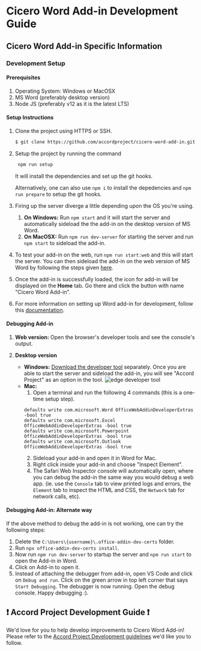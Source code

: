 # Cicero Word Add-in Development Guide

## Cicero Word Add-in Specific Information

### Development Setup

#### Prerequisites

1. Operating System: Windows or MacOSX
2. MS Word (preferably desktop version)
3. Node JS (preferably v12 as it is the latest LTS)

#### Setup Instructions

1. Clone the project using HTTPS or SSH.
    ```bash
    $ git clone https://github.com/accordproject/cicero-word-add-in.git
    ```

2. Setup the project by running the command 
   ```bash
    npm run setup
   ```
   It will install the dependencies and set up the git hooks.

   Alternatively, one can also use `npm i` to install the depedencies and `npm run prepare`
   to setup the git hooks.

3. Firing up the server diverge a little depending upon the OS you're using.
    1. **On Windows:** Run `npm start` and it will start the server and
       automatically sideload the the add-in on the desktop version of MS Word.
    2. **On MacOSX:** Run `npm run dev-server` for starting the server and run
     `npm start` to sideload the add-in.

4. To test your add-in on the web, run `npm run start:web` and this will start
   the server. You can then sideload the add-in on the web version of MS Word
   by following the steps given [here][addinwebtest].

5. Once the add-in is successfully loaded, the icon for add-in will be displayed
   on the **Home** tab. Go there and click the button with name
   "Cicero Word Add-in".

6. For more information on setting up Word add-in for development, follow this
   [documentation][addindocs].

#### Debugging Add-in

1. **Web version:** Open the browser's developer tools and see the console's
   output.

2. **Desktop version**
   -  **Windows:** [Download the developer tool](https://www.microsoft.com/en-us/p/microsoft-edge-devtools-preview/9mzbfrmz0mnj?activetab=pivot:overviewtab)
   separately. Once you are able to start the server and sideload the add-in,
   you will see "Accord Project" as an option in the tool.
   ![edge developer tool](readme_assets/devtool.png)
   -  **Mac:**
      1. Open a terminal and run the following 4 commands (this is a one-time setup step).
      ```
      defaults write com.microsoft.Word OfficeWebAddinDeveloperExtras -bool true
      defaults write com.microsoft.Excel OfficeWebAddinDeveloperExtras -bool true
      defaults write com.microsoft.Powerpoint OfficeWebAddinDeveloperExtras -bool true
      defaults write com.microsoft.Outlook OfficeWebAddinDeveloperExtras -bool true
      ```
      2. Sideload your add-in and open it in Word for Mac.
      3. Right click inside your add-in and choose "Inspect Element".
      4. The Safari Web Inspector console will automatically open, where you can
         debug the add-in the same way you would debug a web app. (ie. use the
         `Console` tab to view printed logs and errors, the `Element` tab to
         inspect the HTML and CSS, the `Network` tab for network calls, etc).

#### Debugging Add-in: Alternate way
If the above method to debug the add-in is not working, one can try the following steps:
   1. Delete the `C:\Users\{username}\.office-addin-dev-certs` folder.
   2. Run `npx office-addin-dev-certs install`.
   3. Now run `npm run dev-server` to startup the server and `npm run start` 
      to open the Add-in in Word.
   4. Click on Add-in to open it.
   5. Instead of attaching the debugger from add-in, open VS Code and click on 
      `Debug and run`. Click on the green arrow in top left corner that says
      `Start Debugging`. The debugger is now running. Open the debug console. 
      Happy debugging :).

## ❗ Accord Project Development Guide ❗
We'd love for you to help develop improvements to Cicero Word Add-in! Please refer to the [Accord Project Development guidelines][apdev] we'd like you to follow.

[apdev]: https://github.com/accordproject/techdocs/blob/master/DEVELOPERS.md
[addindocs]: https://docs.microsoft.com/en-us/office/dev/add-ins/quickstarts/word-quickstart
[addinwebtest]: https://docs.microsoft.com/en-us/office/dev/add-ins/testing/sideload-office-add-ins-for-testing#sideload-an-office-add-in-in-office-on-the-web